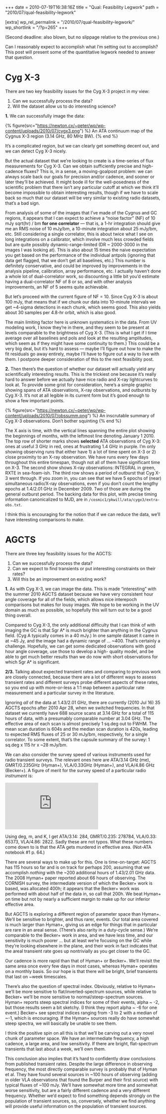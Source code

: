 +++
date = 2010-07-19T16:38:16Z
title = "Qual: Feasibility Legwork"
path = "2010/07/qual-feasibility-legwork"

[extra]
wp_rel_permalink = "/2010/07/qual-feasibility-legwork/"
wp_shortlink = "/?p=265"
+++

(Second deadline: also blown, but no slippage relative to the previous one.)

Can I reasonably expect to accomplish what I’m setting out to accomplish? This
post will present some of the quantitative legwork needed to answer that
question.

# Cyg X-3

There are two key feasibility issues for the Cyg X-3 project in my view:

1. Can we successfully process the data?
2. Will the dataset allow us to do interesting science?

**1.** We can successfully image the data:

{% figure(src="https://newton.cx/~peter/wp/wp-content/uploads/2010/07/cygx3.png") %}
An ATA continuum map of the Cygnus X-3 region (3.14 GHz, 80 MHz BW).
{% end %}

It’s a complicated region, but we can clearly get something decent out, and we
can detect Cyg X-3 nicely.

But the actual dataset that we’re looking to create is a time-series of flux
measurements for Cyg X-3. Can we obtain sufficiently precise and high-cadence
fluxes? This is, in a sense, a moving-goalpost problem: we can always scale
back our goals for precision and/or cadence, and sooner or later they’ll be
achieved. It might bode ill for the well-posedness of the scientific problem
that there isn’t any particular cutoff at which we think it’ll become
impossible to obtain interesting results, though if we have to scale back so
much that our dataset will be very similar to existing radio datasets, that’s
a bad sign.

From analysis of some of the images that I’ve made of the Cygnus and GC
regions, it appears that I can expect to achieve a “noise factor” (NF) of 10
mJy sqrt(hr) / bm **for one correlator** — that is, a 1-hr integration should
give me an RMS noise of 10 mJy/bm, a 10-minute integration about 25 mJy/bm,
etc. Still considering a single correlator, this is about twice what I see on
long integrations on a calibrator, which involve much less crowded fields but
are quite possibly dynamic-range-limited (DR ~ 2000-3000 in the images I was
looking at). This is also about 15 times the naive expectation you get based
on the performance of the individual antpols (ignoring that data get flagged,
that we don’t get all baselines, etc.) This number is definitely conservative,
and could be improved by improvements in the analysis pipeline, calibration,
array performance, etc. I actually haven’t done a whole lot of dual-correlator
work, so discounting a little bit you’d estimate having a dual-correlator NF
of 8 or so, and with other analysis improvements, an NF of 5 seems quite
achievable.

But let’s proceed with the current figure of NF = 10. Since Cyg X-3 is about
100 mJy, that means that if we chunk our data into 10-minute intervals we get
~4-sigma detections in each chunk, which seems good. This also yields about 30
samples per 4.8-hr orbit, which is also good.

The main limiting factor here is unknown systematics in the data. From UV
modeling work, I know they’re in there, and they seem to be present at levels
comparable to the brightness of Cyg X-3. (This is what I get if I time average
over all baselines and pols and look at the resulting amplitudes, which seem
as if they might have some continuity to them.) This could be a very big deal,
but it’s hard to assess — maybe I’ll figure out how to make the fit residuals
go away entirely, maybe I’ll have to figure out a way to live with them. I
postpone deeper consideration of this to the next feasibility post.

**2.** Then there’s the question of whether our dataset
will actually yield any scientifically interesting results. This is the
trickiest one because it’s really hard to answer before we actually have nice
radio and X-ray lightcurves to look at. To provide some grist for
consideration, here’s a simple graphic showing spans of ATA observations,
X-ray observations, and outbursts by Cyg X-3. It’s not at all legible in its
current form but it’s good enough to show a few important points.

{% figure(src="https://newton.cx/~peter/wp/wp-content/uploads/2010/07/obssumm.png") %}
An inscrutable summary of Cyg X-3 observations. Don’t bother squinting
{% end %}

The X axis is time, with the vertical lines spanning the entire plot showing
the beginnings of months, with the leftmost line denoting January 1 2010. The
top row of shorter marks shows **selected** ATA observations of Cyg X-3: ones
at useful 3 GHz in red, ones at frustrating 1.4 GHz in purple. I’m only
showing observing runs that either have 1) a lot of time spent on X-3 or 2)
close proximity to an X-ray observation. We have runs every few days
throughout this entire timespan, though not all of them have significant time
on X-3. The second show shows X-ray observations: INTEGRAL in green, RXTE in
sea-foam-ish. The third row shows a period of outburst that Cyg X-3 went
through. If you zoom in, you can see that we have 5 epochs of (near)
simultaneous radio/X-ray observations, even if you don’t count the lengthy
epochs at 1.4/2.01 GHz in December 2009. Two of those are during the general
outburst period. The backing data for this plot, with precise timing
information canonicalized to MJD, are in
`/cosmic1/pkwill/ata/cygx3/extra-obs.txt`.

I think this is encouraging for the notion that if we can reduce the data,
we’ll have interesting comparisons to make.

# AGCTS

There are three key feasibility issues for the AGCTS:

1. Can we successfully process the data?
2. Can we expect to find transients or put interesting constraints on their
   rates?
3. Will this be an improvement on existing work?

**1.** As with Cyg X-3, we can image the data. This is made
“interesting” with the summer 2010 AGCTS dataset because we have very
consistent hour angle coverage for all of the fields, which allows nice
interepoch comparisons but makes for lousy images. We hope to be working in
the UV domain as much as possible, so hopefully this will turn out to be a
good thing overall.

Compared to Cyg X-3, the only additional difficulty that I can think of with
imaging the GC is that Sgr A\* is much brighter than anything in the Cygnus
field. (Cyg A typically comes in a 40 mJy.) In one sample dataset it came in
at ~45 Jy, and the image had a dynamic range of … ~400. That’s certainly a
challenge. Hopefully, we can get some dedicated observations with good hour
angle coverage, use those to develop a high- quality model, and be able to get
much better results than we do now with short observations for which Sgr A\*
is significant.

**2/3.** Talking about expected transient rates and comparing to previous work
are closely connected, because there are a lot of different ways to assess
transient rates and different surveys probe different aspects of these rates,
so you end up with more-or-less a 1:1 map between a particular rate
measurement and a particular survey in the literature.

Ignoring _all_ of the data at 1.43/2.01 GHz, there are currently (2010 Jul 16)
35 AGCTS epochs after 2010 Apr 28, when we switched frequencies. In that
dataset we currently have 688 source scans at 3.14 GHz for a total of 115
hours of data, with a presumably comparable number at 3.04 GHz. The effective
area of each scan is almost precisely 1 sq.deg out to FWHM. The mean scan
duration is 604s and the median scan duration is 420s, leading to expected RMS
fluxes of 25 or 30 mJy/bm, respectively, for a single correlator. To some
extent, that’s the capsule summary of the survey: 1 sq.deg x 115 hr x ~28
mJy/bm.

We can also consider the survey speed of various
instruments used for radio transient surveys. The relevant ones here are
ATA/3.14 GHz (me), GMRT/0.235GHz (Hyman+), VLA/0.33GHz (Hyman+), and VLA/4.86
GHz (Becker+). A figure of merit for the survey speed of a particular radio
_instrument_ is:

![\textrm{FOM} = \Omega\left(\frac{A_\textrm{eff}}{T_\textrm{sys}}\right)^2 \propto\left(\frac{\textrm{FWHM} \times N D^2}{T_\textrm{sys}}\right)^2](https://s0.wp.com/latex.php?latex=%5Ctextrm%7BFOM%7D+%3D+%5COmega+%5Cleft%28%5Cfrac%7BA_%5Ctextrm%7Beff%7D%7D%7BT_%5Ctextrm%7Bsys%7D%7D%5Cright%29%5E2+%5Cpropto+%5Cleft%28%5Cfrac%7B%5Ctextrm%7BFWHM%7D+%5Ctimes+N+D%5E2%7D%7BT_%5Ctextrm%7Bsys%7D%7D%5Cright%29%5E2&bg=ffffff&fg=000000&s=0 "\textrm{FOM} = \Omega\left(\frac{A_\textrm{eff}}{T_\textrm{sys}}\right)^2 \propto\left(\frac{\textrm{FWHM} \times N D^2}{T_\textrm{sys}}\right)^2")

Using deg, m, and K, I get ATA/3.14: 284, GMRT/0.235: 278784, VLA/0.33: 65373,
VLA/4.86: 2822. Sadly these are not typos. What these numbers come down to is
that the ATA gets murdered in effective area. (Not-ATA notebook #1 p. 64.)

There are several ways to make up for this. One is time-on-target: AGCTS has
115 hours so far and is on track for perhaps 200, assuming that we accomplish
_nothing_ with the ~200 additional hours of 1.43/2.01 GHz data. The 2008
Hyman+ paper reported about 66 hours of observing. The CORNISH survey, the
intermediate version of which the Becker+ work is based, was allocated 400h;
it appears that the Becker+ work was performed with about half of the data in,
so call that 200h. We beat Hyman+ on time but not by nearly a sufficient
margin to make up for our inferior effective area.

But AGCTS is exploring a different region of parameter space than Hyman+.
We’ll be sensitive to brighter, and thus rarer, events. Our total area covered
is much larger than Hyman+, giving us an edge for things that in particular
are rare in an areal sense. (There’s also rarity in a duty-cycle sense.) We’re
comparable to the Becker+ work in area, and we have less time, and our
sensitivity is much poorer … but at least we’re focusing on the GC while
they’re looking elsewhere in the plane, and their work in fact indicates that
the areal transient rate goes up nontrivially as you get closer to the GC.

Our cadence is more rapid than that of Hyman+ or Becker+. We’ll revisit the
same area once every few days in most cases, whereas Hyman+ operates on a
monthly basis. So our hope is that there will be bright, brief transients that
last on ~week timescales.

There’s also the question of spectral index. Obviously, relative to Hyman+
we’ll be more sensitive to flat/inverted-spectrum sources, while relative to
Becker+ we’ll be more sensitive to normal/steep-spectrum sources. Hyman+
reports steep spectral indices for some of their events, alpha ~ -2, but those
results seem a bit sketchy. (I think they report alpha ~ -6 for one event.)
Becker+ see spectral indices ranging from -3 to 2 with a median of ~-1, which
is encouraging. If the Hyman+ sources really do have somewhat steep spectra,
we will basically be unable to see them.

I think the positive spin on all this is that we’ll be carving out a very
novel chunk of parameter space. We have an intermediate frequency, a high
cadence, a large area, and low sensitivity. If there are bright, flat-spectrum
transients that last about a week, we’ll own them.

This conclusion also implies that it’s hard to confidently draw conclusions
from published transient rates. Despite the large difference in observing
frequency, the most directly comparable survey is probably that of Hyman et
al. They have found several sources in ~100 hours of observing (adding in
older VLA observations that found the Burper and their first source) with
typical fluxes of ~100 mJy. We’ll have somewhat more time and somewhat worse
sensitivity, but are a fairly different cadence and a very different
frequency. Whether we’d expect to find something depends strongly on the
population of transient sources, so, conversely, whether we find anything will
provide useful information on the population of transient sources.
